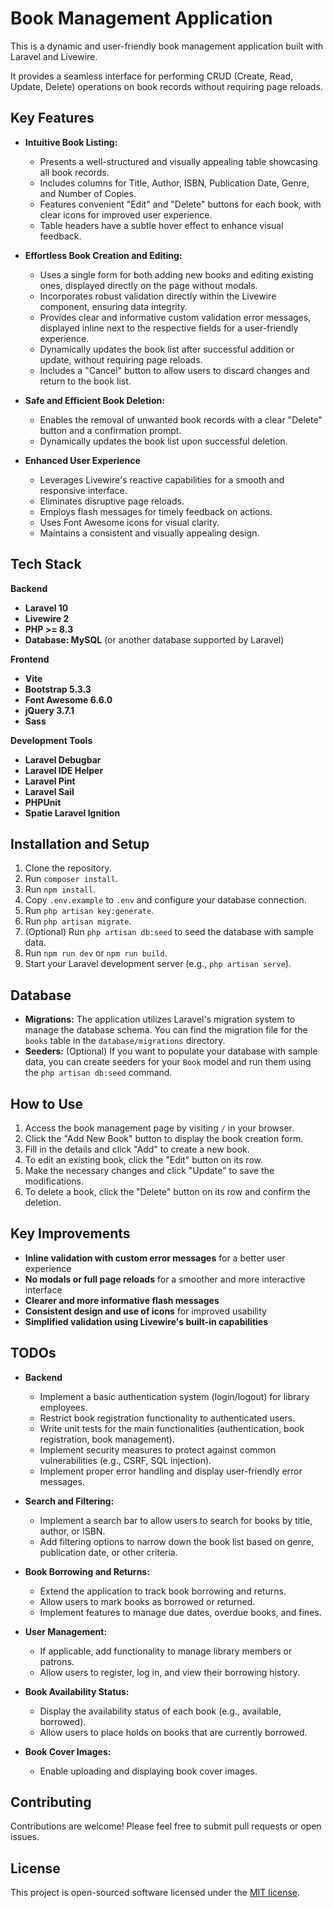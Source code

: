 # Book Management Application

This is a dynamic and user-friendly book management application built with Laravel and Livewire. 

It provides a seamless interface for performing CRUD (Create, Read, Update, Delete) operations on book records without requiring page reloads.

## Key Features

* **Intuitive Book Listing:**
    * Presents a well-structured and visually appealing table showcasing all book records.
    * Includes columns for Title, Author, ISBN, Publication Date, Genre, and Number of Copies.
    * Features convenient "Edit" and "Delete" buttons for each book, with clear icons for improved user experience.
    * Table headers have a subtle hover effect to enhance visual feedback.

* **Effortless Book Creation and Editing:**
    * Uses a single form for both adding new books and editing existing ones, displayed directly on the page without modals.
    * Incorporates robust validation directly within the Livewire component, ensuring data integrity.
    * Provides clear and informative custom validation error messages, displayed inline next to the respective fields for a user-friendly experience.
    * Dynamically updates the book list after successful addition or update, without requiring page reloads.
    * Includes a "Cancel" button to allow users to discard changes and return to the book list.

* **Safe and Efficient Book Deletion:**
    * Enables the removal of unwanted book records with a clear "Delete" button and a confirmation prompt.
    * Dynamically updates the book list upon successful deletion.

* **Enhanced User Experience**
    * Leverages Livewire's reactive capabilities for a smooth and responsive interface.
    * Eliminates disruptive page reloads.
    * Employs flash messages for timely feedback on actions.
    * Uses Font Awesome icons for visual clarity.
    * Maintains a consistent and visually appealing design.

## Tech Stack

**Backend**

* **Laravel 10**
* **Livewire 2**
* **PHP >= 8.3**
* **Database: MySQL** (or another database supported by Laravel)

**Frontend**

* **Vite**
* **Bootstrap 5.3.3**
* **Font Awesome 6.6.0**
* **jQuery 3.7.1**
* **Sass**

**Development Tools**

* **Laravel Debugbar**
* **Laravel IDE Helper**
* **Laravel Pint**
* **Laravel Sail**
* **PHPUnit**
* **Spatie Laravel Ignition**

## Installation and Setup

1. Clone the repository.
2. Run `composer install`.
3. Run `npm install`.
4. Copy `.env.example` to `.env` and configure your database connection.
5. Run `php artisan key:generate`.
6. Run `php artisan migrate`.
7. (Optional) Run `php artisan db:seed` to seed the database with sample data.
8. Run `npm run dev` or `npm run build`.
9. Start your Laravel development server (e.g., `php artisan serve`).

## Database

* **Migrations:** The application utilizes Laravel's migration system to manage the database schema. You can find the migration file for the `books` table in the `database/migrations` directory.
* **Seeders:** (Optional) If you want to populate your database with sample data, you can create seeders for your `Book` model and run them using the `php artisan db:seed` command.

## How to Use

1. Access the book management page by visiting `/` in your browser.
2. Click the "Add New Book" button to display the book creation form.
3. Fill in the details and click "Add" to create a new book.
4. To edit an existing book, click the "Edit" button on its row. 
5. Make the necessary changes and click "Update" to save the modifications.
6. To delete a book, click the "Delete" button on its row and confirm the deletion.

## Key Improvements

* **Inline validation with custom error messages** for a better user experience
* **No modals or full page reloads** for a smoother and more interactive interface
* **Clearer and more informative flash messages**
* **Consistent design and use of icons** for improved usability
* **Simplified validation using Livewire's built-in capabilities**

## TODOs

* **Backend**
    * Implement a basic authentication system (login/logout) for library employees.
    * Restrict book registration functionality to authenticated users.
    * Write unit tests for the main functionalities (authentication, book registration, book management).
    * Implement security measures to protect against common vulnerabilities (e.g., CSRF, SQL injection).
    * Implement proper error handling and display user-friendly error messages.

* **Search and Filtering:**
    * Implement a search bar to allow users to search for books by title, author, or ISBN.
    * Add filtering options to narrow down the book list based on genre, publication date, or other criteria.

* **Book Borrowing and Returns:**
    * Extend the application to track book borrowing and returns.
    * Allow users to mark books as borrowed or returned.
    * Implement features to manage due dates, overdue books, and fines.

* **User Management:**
    * If applicable, add functionality to manage library members or patrons.
    * Allow users to register, log in, and view their borrowing history.

* **Book Availability Status:**
    * Display the availability status of each book (e.g., available, borrowed).
    * Allow users to place holds on books that are currently borrowed.

* **Book Cover Images:**
    * Enable uploading and displaying book cover images.

## Contributing

Contributions are welcome! Please feel free to submit pull requests or open issues.

## License

This project is open-sourced software licensed under the [MIT license](https://opensource.org/licenses/MIT).
